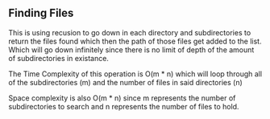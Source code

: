 ## Finding Files

This is using recusion to go down in each directory and subdirectories to return the files found which then the path of those files get added to the list. Which will go down infinitely since there is no limit of depth of the amount of subdirectories in existance.

The Time Complexity of this operation is O(m * n) which will loop through all of the subdirectories (m) and the number of files in said directories (n)

Space complexity is also O(m * n) since m represents the number of subdirectories to search and n represents the number of files to hold.